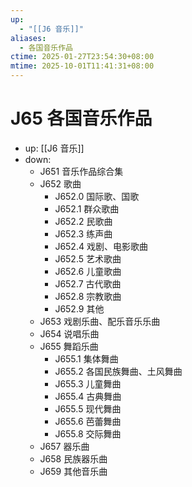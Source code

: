 ```yaml
---
up:
  - "[[J6 音乐]]"
aliases:
  - 各国音乐作品
ctime: 2025-01-27T23:54:30+08:00
mtime: 2025-10-01T11:41:31+08:00
---
```


# J65 各国音乐作品

- up: [[J6 音乐]]
- down:	
	- J651 音乐作品综合集
	- J652 歌曲
		- J652.0 国际歌、国歌
		- J652.1 群众歌曲
		- J652.2 民歌曲
		- J652.3 练声曲
		- J652.4 戏剧、电影歌曲
		- J652.5 艺术歌曲
		- J652.6 儿童歌曲
		- J652.7 古代歌曲
		- J652.8 宗教歌曲
		- J652.9 其他
	- J653 戏剧乐曲、配乐音乐乐曲
	- J654 说唱乐曲
	- J655 舞蹈乐曲
		- J655.1 集体舞曲
		- J655.2 各国民族舞曲、土风舞曲
		- J655.3 儿童舞曲
		- J655.4 古典舞曲
		- J655.5 现代舞曲
		- J655.6 芭蕾舞曲
		- J655.8 交际舞曲
	- J657 器乐曲
	- J658 民族器乐曲
	- J659 其他音乐曲
	
